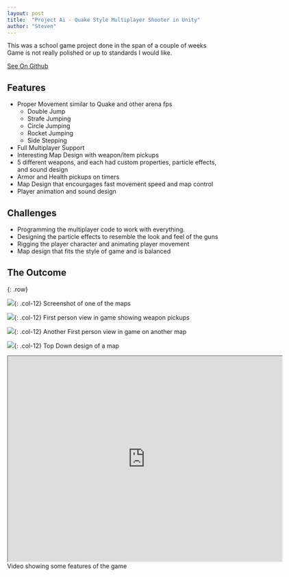 ```yaml
---
layout: post
title:  "Project Ai - Quake Style Multiplayer Shooter in Unity"
author: "Steven"
---
```



This was a school game project done in the span of a couple of weeks
Game is not really polished or up to standards I would like.

[See On Github](https://github.com/tucci/comp442-compiler)


##  Features
- Proper Movement similar to Quake and other arena fps
	- Double Jump
	- Strafe Jumping
	- Circle Jumping
	- Rocket Jumping
	- Side Stepping
- Full Multiplayer Support
- Interesting Map Design with weapon/item pickups
- 5 different weapons, and each had custom properties, particle effects, and sound design
- Armor and Health pickups on timers
- Map Design that encourgages fast movement speed and map control
- Player animation and sound design


## Challenges
- Programming the multiplayer code to work with everything.
- Designing the particle effects to resemble the look and feel of the guns
- Rigging the player character and animating player movement
- Map design that fits the style of game and is balanced

## The Outcome


{: .row}

![]({{site.url}}/assets/3d_shooter/img4.png){: .col-12}
Screenshot of one of the maps

![]({{site.url}}/assets/3d_shooter/img1.png){: .col-12}
First person view in game showing weapon pickups

![]({{site.url}}/assets/3d_shooter/img2.png){: .col-12}
Another First person view in game on another map

![]({{site.url}}/assets/3d_shooter/img3.png){: .col-12}
Top Down design of a map

<iframe class="col-12" src="https://drive.google.com/file/d/17qJcdFBsO75CdNEY5mPBiWiYkQrvy2yB/preview" width="640" height="480"></iframe>
Video showing some features of the game
